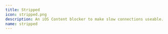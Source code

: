 ```yaml
---
title: Stripped
icon: stripped.png
description: An iOS Content blocker to make slow connections useable.
name: stripped
---
```

